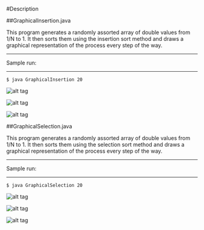 #Description

##GraphicalInsertion.java

This program generates a randomly assorted array of double values from 1/N to 1. It then sorts them using the insertion sort method and draws a graphical representation of the process every step of the way.

************************************************************************************************************************************************************
Sample run:
************************************************************************************************************************************************************

    $ java GraphicalInsertion 20
  
![alt tag](insert0.PNG)

![alt tag](insert1.PNG)

![alt tag](insert2.PNG)

##GraphicalSelection.java

This program generates a randomly assorted array of double values from 1/N to 1. It then sorts them using the selection sort method and draws a graphical representation of the process every step of the way.

************************************************************************************************************************************************************
Sample run:
************************************************************************************************************************************************************

    $ java GraphicalSelection 20
    
![alt tag](select0.PNG)

![alt tag](select1.PNG)

![alt tag](select2.PNG)
